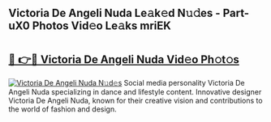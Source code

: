 ## Victoria De Angeli Nuda Le𝚊k𝚎d N𝚞𝚍es - Part-uX0 Photos Vid𝚎o Le𝚊ks mriEK

# <h2><a href="http://fbeg7si.evod.top/?m=Victoria+De+Angeli+Nuda">🔗 👉🔴 Victoria De Angeli Nuda Vid𝚎o Ph𝚘t𝚘s</a></h2>

[![Victoria De Angeli Nuda N𝚞d𝚎s](https://i.imgur.com/8V9OHl7.gif)](http://fbeg7si.evod.top/?m=Victoria+De+Angeli+Nuda)
Social media personality Victoria De Angeli Nuda specializing in dance and lifestyle content. Innovative designer Victoria De Angeli Nuda, known for their creative vision and contributions to the world of fashion and design. 
